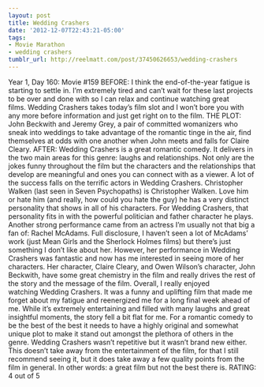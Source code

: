 ```yaml
---
layout: post
title: Wedding Crashers
date: '2012-12-07T22:43:21-05:00'
tags:
- Movie Marathon
- wedding crashers
tumblr_url: http://reelmatt.com/post/37450626653/wedding-crashers
---
```

Year 1, Day 160: Movie #159
BEFORE: I think the end-of-the-year fatigue is starting to settle in. I’m extremely tired and can’t wait for these last projects to be over and done with so I can relax and continue watching great films. Wedding Crashers takes today’s film slot and I won’t bore you with any more before information and just get right on to the film.
THE PLOT: John Beckwith and Jeremy Grey, a pair of committed womanizers who sneak into weddings to take advantage of the romantic tinge in the air, find themselves at odds with one another when John meets and falls for Claire Cleary.
AFTER: Wedding Crashers is a great romantic comedy. It delivers in the two main areas for this genre: laughs and relationships. Not only are the jokes funny throughout the film but the characters and the relationships that develop are meaningful and ones you can connect with as a viewer.
A lot of the success falls on the terrific actors in Wedding Crashers. Christopher Walken (last seen in Seven Psychopaths) is Christopher Walken. Love him or hate him (and really, how could you hate the guy) he has a very distinct personality that shows in all of his characters. For Wedding Crashers, that personality fits in with the powerful politician and father character he plays. Another strong performance came from an actress I’m usually not that big a fan of: Rachel McAdams. Full disclosure, I haven’t seen a lot of McAdams’ work (just Mean Girls and the Sherlock Holmes films) but there’s just something I don’t like about her. However, her performance in Wedding Crashers was fantastic and now has me interested in seeing more of her characters. Her character, Claire Cleary, and Owen Wilson’s character, John Beckwith, have some great chemistry in the film and really drives the rest of the story and the message of the film.
Overall, I really enjoyed watching Wedding Crashers. It was a funny and uplifting film that made me forget about my fatigue and reenergized me for a long final week ahead of me. While it’s extremely entertaining and filled with many laughs and great insightful moments, the story fell a bit flat for me. For a romantic comedy to be the best of the best it needs to have a highly original and somewhat unique plot to make it stand out amongst the plethora of others in the genre. Wedding Crashers wasn’t repetitive but it wasn’t brand new either. This doesn’t take away from the entertainment of the film, for that I still recommend seeing it, but it does take away a few quality points from the film in general. In other words: a great film but not the best there is.
RATING: 4 out of 5

